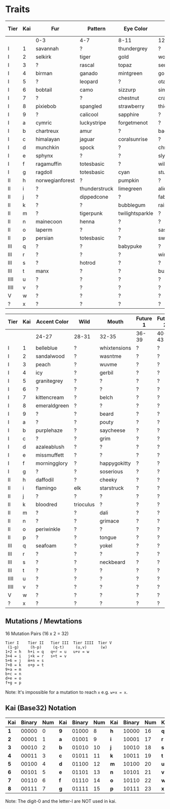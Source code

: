 # Traits

| Tier | Kai | Fur | Pattern | Eye Color | Eye Shape | Base Color | Highlight Color |
|----|----|----|----|----|----|----|----|
|    |    | 0-3 | 4-7 | 8-11 | 12-15 | 16-19 | 20-23 |
| I | 1 | savannah | ? | thundergrey | ? | shadowgrey | ? |
| I | 2 | selkirk | tiger | gold | wonky | salmon | ? |
| I | 3 | ? | rascal | topaz | serpent | ? | egyptiankohl |
| I | 4 | birman | ganado | mintgreen | googly | orangesoda | poisonberry |
| I | 5 | ? | leopard | ? | otaku | cottoncandy | lilac |
| I | 6 | bobtail | camo  | sizzurp | simple | mauveover | apricot |
| I | 7 | ? | ? | chestnut | crazy | aquamarine | royalpurple |
| I | 8 | pixiebob | spangled | strawberry | thicccbrowz | nachocheez | ? |
| I | 9 | ? | calicool | sapphire | ? | harbourfog | swampgreen |
| I | a | cymric | luckystripe | forgetmenot | ? | ? | violet |
| I | b | chartreux | amur | ? | baddate | greymatter | scarlet |
| I | c | himalayan | jaguar | coralsunrise | ? | ? | barkbrown |
| I | d | munchkin | spock | ? | chronic | dragonfruit | coffee |
| I | e | sphynx | ? | ? | slyboots | ? | lemonade |
| I | f | ragamuffin | totesbasic | ? | wiley | hintomint | chocolate |
| I | g | ragdoll | totesbasic | cyan | stunned | bananacream | ? |
| II | h | norwegianforest | ? | pumpkin | ? | cloudwhite | ? |
| II | i | ? | thunderstruck | limegreen | alien | ? | safetyvest |
| II | j | ? | dippedcone | ? | fabulous | oldlace | turtleback |
| II | k | ? | ? | bubblegum | raisedbrow | koala | ? |
| II | m | ? | tigerpunk | twilightsparkle | ? | ? | wolfgrey |
| II | n | mainecoon | henna | ? | ? | ? | cerulian |
| II | o | laperm | ? | ? | sass | ? | skyblue |
| II | p | persian | totesbasic | ? | sweetmeloncakes | verdigris | ? |
| III | q | ? | ? | babypuke | ? | ? | ? |
| III | r | ? | ? | ? | wingtips | onyx | ? |
| III | s | ? | hotrod | ? | ? | ? | royalblue |
| III | t | manx | ? | ? | buzzed | ? | ? |
| IIII | u | ? | ? | ? | ? | ? | ? |
| IIII | v | ? | ? | ? | ? | ? | ? |
| V | w | ? | ? | ? | ? | ? | ? |
| ? | x | ? | ? | ? | ? | ? | ? |


| Tier | Kai | Accent Color | Wild | Mouth | Future 1 | Future 2 | Future 3 |
|----|----|----|----|----|----|----|----|
|    |    | 24-27 | 28-31 | 32-35 | 36-39 | 40-43 | 44-47 |
| I | 1 | belleblue | ? | whixtensions | ? | ? | ? |
| I | 2 | sandalwood | ? | wasntme | ? | ? | ? |
| I | 3 | peach | ? | wuvme | ? | ? | ? |
| I | 4 | icy | ? | gerbil | ? | ? | ? |
| I | 5 | granitegrey | ? | ? | ? | ? | ? |
| I | 6 | ? | ? | ? | ? | ? | ? |
| I | 7 | kittencream | ? | belch | ? | ? | ? |
| I | 8 | emeraldgreen | ? | ? | ? | ? | ? |
| I | 9 | ? | ? | beard | ? | ? | ? |
| I | a | ? | ? | pouty | ? | ? | ? |
| I | b | purplehaze | ? | saycheese | ? | ? | ? |
| I | c | ? | ? | grim | ? | ? | ? |
| I | d | azaleablush | ? | ? | ? | ? | ? |
| I | e | missmuffett | ? | ? | ? | ? | ? |
| I | f | morningglory | ? | happygokitty | ? | ? | ? |
| I | g | ? | ? | soserious | ? | ? | ? |
| II | h | daffodil | ? | cheeky | ? | ? | ? |
| II | i | flamingo | elk | starstruck | ? | ? | ? |
| II | j | ? | ? | ? | ? | ? | ? |
| II | k | bloodred | trioculus | ? | ? | ? | ? |
| II | m | ? | ? | dali | ? | ? | ? |
| II | n | ? | ? | grimace | ? | ? | ? |
| II | o | periwinkle | ? | ? | ? | ? | ? |
| II | p | ? | ? | tongue | ? | ? | ? |
| III | q | seafoam | ? | yokel | ? | ? | ? |
| III | r | ? | ? | ? | ? | ? | ? |
| III | s | ? | ? | neckbeard | ? | ? | ? |
| III | t | ? | ? | ? | ? | ? | ? |
| IIII | u | ? | ? | ? | ? | ? | ? |
| IIII | v | ? | ? | ? | ? | ? | ? |
| V | w | ? | ? | ? | ? | ? | ? |
| ? | x | ? | ? | ? | ? | ? | ? |


## Mutations / Mewtations

16 Mutation Pairs (16 x 2 = 32)

```
Tier I    Tier II   Tier III  Tier IIII  Tier V
 (1-g)     (h-p)     (q-t)     (u,v)      (w)
1+2 = h   h+i = q   q+r = u   u+v = w
3+4 = i   j+k = r   s+t = v
5+6 = j   m+n = s
7+8 = k   o+p = t
9+a = m
b+c = n
d+e = o
f+g = p
```

Note: It's impossible for a mutation to reach `x` e.g. `w+x = x`.

## Kai (Base32) Notation

|Kai    |Binary |Num|Kai    |Binary |Num|Kai    |Binary |Num|Kai    |Binary |Num|
|-------|-------|---|-------|-------|---|-------|-------|---|-------|-------|---|
| **1** | 00000 | 0 | **9** | 01000 | 8 | **h** | 10000 |16 | **q** | 11000 |24 |
| **2** | 00001 | 1 | **a** | 01001 | 9 | **i** | 10001 |17 | **r** | 11001 |25 |
| **3** | 00010 | 2 | **b** | 01010 | 10| **j** | 10010 |18 | **s** | 11010 |26 |
| **4** | 00011 | 3 | **c** | 01011 | 11| **k** | 10011 |19 | **t** | 11011 |27 |
| **5** | 00100 | 4 | **d** | 01100 | 12| **m** | 10100 |20 | **u** | 11100 |28 |
| **6** | 00101 | 5 | **e** | 01101 | 13| **n** | 10101 |21 | **v** | 11101 |29 |
| **7** | 00110 | 6 | **f** | 01110 | 14| **o** | 10110 |22 | **w** | 11110 |30 |
| **8** | 00111 | 7 | **g** | 01111 | 15| **p** | 10111 |23 | **x** | 11111 |31 |

Note: The digit-0 and the letter-l are NOT used in kai.

